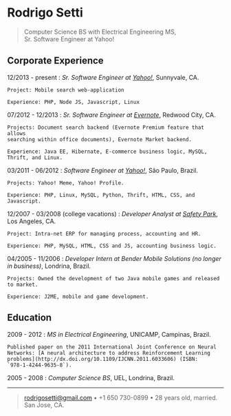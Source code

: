 # Rodrigo Setti

>  Computer Science BS with Electrical Engineering MS, \
>  Sr. Software Engineer at Yahoo!

## Corporate Experience

12/2013 - present
:   *Sr. Software Engineer at [Yahoo!](http://www.yahoo.com)*, Sunnyvale, CA.

    Project: Mobile search web-application

    Experience: PHP, Node JS, Javascript, Linux

07/2012 - 12/2013
:   *Sr. Software Engineer at [Evernote](http://www.evernote.com)*, Redwood City, CA.

    Projects: Document search backend (Evernote Premium feature that allows
    searching within office documents), Evernote Market backend.

    Experience: Java EE, Hibernate, E-commerce business logic, MySQL,
    Thrift, and Linux.

03/2011 - 06/2012
:   *Software Engineer at [Yahoo!](http://www.yahoo.com)*, São Paulo, Brazil.

    Projects: Yahoo! Meme, Yahoo! Profile.

    Experience: PHP, Linux, MySQL, Python, Thrift, HTML, CSS, and Javascript.

12/2007 - 03/2008 (college vacations)
:   *Developer Analyst at [Safety Park](http://www.safetyparkvalet.com)*, Los Angeles, CA.

    Project: Intra-net ERP for managing process, accounting and HR.

    Experience: PHP, MySQL, HTML, CSS and JS, accounting business logic.

04/2005 - 11/2006
:   *Developer Intern at Bender Mobile Solutions (no longer in business)*, Londrina, Brazil.

    Projects: Owned the development of two Java mobile games and released to market.

    Experience: J2ME, mobile and game development.

## Education

2009 - 2012
:   *MS in Electrical Engineering*, UNICAMP, Campinas, Brazil.

    Published paper on the 2011 International Joint Conference on Neural
    Networks: [A neural architecture to address Reinforcement Learning
    problems](http://dx.doi.org/10.1109/IJCNN.2011.6033606) (ISBN:
    `978-1-4244-9635-8`).

2005 - 2008
:   *Computer Science BS*, UEL, Londrina, Brazil.

----

> <rodrigosetti@gmail.com> • +1 650 730-0899 • 28 years old, married.
>  San Jose, CA.

